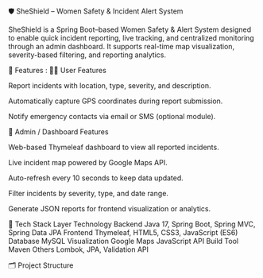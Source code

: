 🛡️ SheShield – Women Safety & Incident Alert System

SheShield is a Spring Boot–based Women Safety & Alert System designed to enable quick incident reporting, live tracking, and centralized monitoring through an admin dashboard.
It supports real-time map visualization, severity-based filtering, and reporting analytics.

🚀 Features :
👩‍💻 User Features

Report incidents with location, type, severity, and description.

Automatically capture GPS coordinates during report submission.

Notify emergency contacts via email or SMS (optional module).

🧭 Admin / Dashboard Features

Web-based Thymeleaf dashboard to view all reported incidents.

Live incident map powered by Google Maps API.

Auto-refresh every 10 seconds to keep data updated.

Filter incidents by severity, type, and date range.

Generate JSON reports for frontend visualization or analytics.


🧩 Tech Stack
Layer	Technology
Backend	Java 17, Spring Boot, Spring MVC, Spring Data JPA
Frontend	Thymeleaf, HTML5, CSS3, JavaScript (ES6)
Database	MySQL
Visualization	Google Maps JavaScript API
Build Tool	Maven
Others	Lombok, JPA, Validation API


🗂️ Project Structure


